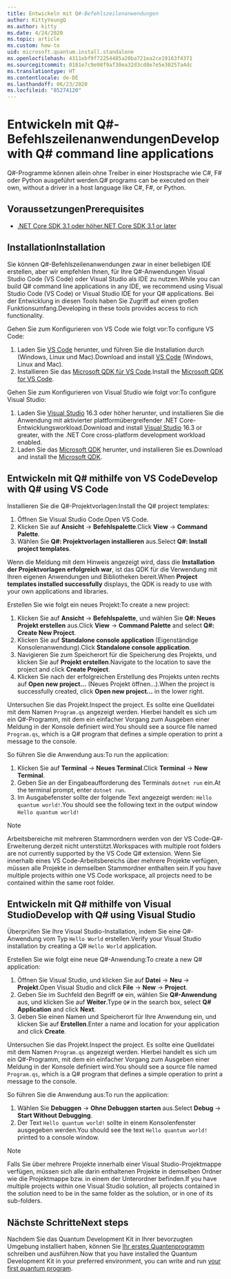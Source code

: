 ```yaml
---
title: Entwickeln mit Q#-Befehlszeilenanwendungen
author: KittyYeungQ
ms.author: kitty
ms.date: 4/24/2020
ms.topic: article
ms.custom: how-to
uid: microsoft.quantum.install.standalone
ms.openlocfilehash: 4311ebf9f72254485a20ba721ea2ce19163f4371
ms.sourcegitcommit: 0181e7c9e98f9af30ea32d3cd8e7e5e30257a4dc
ms.translationtype: HT
ms.contentlocale: de-DE
ms.lasthandoff: 06/23/2020
ms.locfileid: "85274120"
---
```

# <a name="develop-with-q-command-line-applications"></a><span data-ttu-id="c1d57-102">Entwickeln mit Q#-Befehlszeilenanwendungen</span><span class="sxs-lookup"><span data-stu-id="c1d57-102">Develop with Q# command line applications</span></span>

<span data-ttu-id="c1d57-103">Q#-Programme können allein ohne Treiber in einer Hostsprache wie C#, F# oder Python ausgeführt werden.</span><span class="sxs-lookup"><span data-stu-id="c1d57-103">Q# programs can be executed on their own, without a driver in a host language like C#, F#, or Python.</span></span>

## <a name="prerequisites"></a><span data-ttu-id="c1d57-104">Voraussetzungen</span><span class="sxs-lookup"><span data-stu-id="c1d57-104">Prerequisites</span></span>

- [<span data-ttu-id="c1d57-105">.NET Core SDK 3.1 oder höher</span><span class="sxs-lookup"><span data-stu-id="c1d57-105">.NET Core SDK 3.1 or later</span></span>](https://www.microsoft.com/net/download)

## <a name="installation"></a><span data-ttu-id="c1d57-106">Installation</span><span class="sxs-lookup"><span data-stu-id="c1d57-106">Installation</span></span>

<span data-ttu-id="c1d57-107">Sie können Q#-Befehlszeilenanwendungen zwar in einer beliebigen IDE erstellen, aber wir empfehlen Ihnen, für Ihre Q#-Anwendungen Visual Studio Code (VS Code) oder Visual Studio als IDE zu nutzen.</span><span class="sxs-lookup"><span data-stu-id="c1d57-107">While you can build Q# command line applications in any IDE, we recommend using Visual Studio Code (VS Code) or Visual Studio IDE for your Q# applications.</span></span> <span data-ttu-id="c1d57-108">Bei der Entwicklung in diesen Tools haben Sie Zugriff auf einen großen Funktionsumfang.</span><span class="sxs-lookup"><span data-stu-id="c1d57-108">Developing in these tools provides access to rich functionality.</span></span>

<span data-ttu-id="c1d57-109">Gehen Sie zum Konfigurieren von VS Code wie folgt vor:</span><span class="sxs-lookup"><span data-stu-id="c1d57-109">To configure VS Code:</span></span>

1. <span data-ttu-id="c1d57-110">Laden Sie [VS Code](https://code.visualstudio.com/download) herunter, und führen Sie die Installation durch (Windows, Linux und Mac).</span><span class="sxs-lookup"><span data-stu-id="c1d57-110">Download and install [VS Code](https://code.visualstudio.com/download) (Windows, Linux and Mac).</span></span>
2. <span data-ttu-id="c1d57-111">Installieren Sie das [Microsoft QDK für VS Code](https://marketplace.visualstudio.com/items?itemName=quantum.quantum-devkit-vscode).</span><span class="sxs-lookup"><span data-stu-id="c1d57-111">Install the [Microsoft QDK for VS Code](https://marketplace.visualstudio.com/items?itemName=quantum.quantum-devkit-vscode).</span></span>

<span data-ttu-id="c1d57-112">Gehen Sie zum Konfigurieren von Visual Studio wie folgt vor:</span><span class="sxs-lookup"><span data-stu-id="c1d57-112">To configure Visual Studio:</span></span>

1. <span data-ttu-id="c1d57-113">Laden Sie [Visual Studio](https://visualstudio.microsoft.com/downloads/) 16.3 oder höher herunter, und installieren Sie die Anwendung mit aktivierter plattformübergreifender .NET Core-Entwicklungsworkload.</span><span class="sxs-lookup"><span data-stu-id="c1d57-113">Download and install [Visual Studio](https://visualstudio.microsoft.com/downloads/) 16.3 or greater, with the .NET Core cross-platform development workload enabled.</span></span>
2. <span data-ttu-id="c1d57-114">Laden Sie das [Microsoft QDK](https://marketplace.visualstudio.com/items?itemName=quantum.DevKit) herunter, und installieren Sie es.</span><span class="sxs-lookup"><span data-stu-id="c1d57-114">Download and install the [Microsoft QDK](https://marketplace.visualstudio.com/items?itemName=quantum.DevKit).</span></span>


## <a name="develop-with-q-using-vs-code"></a><span data-ttu-id="c1d57-115">Entwickeln mit Q# mithilfe von VS Code</span><span class="sxs-lookup"><span data-stu-id="c1d57-115">Develop with Q# using VS Code</span></span>

<span data-ttu-id="c1d57-116">Installieren Sie die Q#-Projektvorlagen:</span><span class="sxs-lookup"><span data-stu-id="c1d57-116">Install the Q# project templates:</span></span>

1. <span data-ttu-id="c1d57-117">Öffnen Sie Visual Studio Code.</span><span class="sxs-lookup"><span data-stu-id="c1d57-117">Open VS Code.</span></span>
2. <span data-ttu-id="c1d57-118">Klicken Sie auf **Ansicht** -> **Befehlspalette**.</span><span class="sxs-lookup"><span data-stu-id="c1d57-118">Click **View** -> **Command Palette**.</span></span>
3. <span data-ttu-id="c1d57-119">Wählen Sie **Q#: Projektvorlagen installieren** aus.</span><span class="sxs-lookup"><span data-stu-id="c1d57-119">Select **Q#: Install project templates**.</span></span>

<span data-ttu-id="c1d57-120">Wenn die Meldung mit dem Hinweis angezeigt wird, dass die **Installation der Projektvorlagen erfolgreich war**, ist das QDK für die Verwendung mit Ihren eigenen Anwendungen und Bibliotheken bereit.</span><span class="sxs-lookup"><span data-stu-id="c1d57-120">When **Project templates installed successfully** displays, the QDK is ready to use with your own applications and libraries.</span></span>

<span data-ttu-id="c1d57-121">Erstellen Sie wie folgt ein neues Projekt:</span><span class="sxs-lookup"><span data-stu-id="c1d57-121">To create a new project:</span></span>

1. <span data-ttu-id="c1d57-122">Klicken Sie auf **Ansicht** -> **Befehlspalette**, und wählen Sie **Q#: Neues Projekt erstellen** aus.</span><span class="sxs-lookup"><span data-stu-id="c1d57-122">Click **View** -> **Command Palette** and select **Q#: Create New Project**.</span></span>
2. <span data-ttu-id="c1d57-123">Klicken Sie auf **Standalone console application** (Eigenständige Konsolenanwendung).</span><span class="sxs-lookup"><span data-stu-id="c1d57-123">Click **Standalone console application**.</span></span>
3. <span data-ttu-id="c1d57-124">Navigieren Sie zum Speicherort für die Speicherung des Projekts, und klicken Sie auf **Projekt erstellen**.</span><span class="sxs-lookup"><span data-stu-id="c1d57-124">Navigate to the location to save the project and click **Create Project**.</span></span>
4. <span data-ttu-id="c1d57-125">Klicken Sie nach der erfolgreichen Erstellung des Projekts unten rechts auf **Open new project...** (Neues Projekt öffnen...).</span><span class="sxs-lookup"><span data-stu-id="c1d57-125">When the project is successfully created, click **Open new project...** in the lower right.</span></span>
        
<span data-ttu-id="c1d57-126">Untersuchen Sie das Projekt.</span><span class="sxs-lookup"><span data-stu-id="c1d57-126">Inspect the project.</span></span> <span data-ttu-id="c1d57-127">Es sollte eine Quelldatei mit dem Namen `Program.qs` angezeigt werden. Hierbei handelt es sich um ein Q#-Programm, mit dem ein einfacher Vorgang zum Ausgeben einer Meldung in der Konsole definiert wird.</span><span class="sxs-lookup"><span data-stu-id="c1d57-127">You should see a source file named `Program.qs`, which is a Q# program that defines a simple operation to print a message to the console.</span></span>

<span data-ttu-id="c1d57-128">So führen Sie die Anwendung aus:</span><span class="sxs-lookup"><span data-stu-id="c1d57-128">To run the application:</span></span>
1. <span data-ttu-id="c1d57-129">Klicken Sie auf **Terminal** -> **Neues Terminal**.</span><span class="sxs-lookup"><span data-stu-id="c1d57-129">Click **Terminal** -> **New Terminal**.</span></span>
2. <span data-ttu-id="c1d57-130">Geben Sie an der Eingabeaufforderung des Terminals `dotnet run` ein.</span><span class="sxs-lookup"><span data-stu-id="c1d57-130">At the terminal prompt, enter `dotnet run`.</span></span>
3. <span data-ttu-id="c1d57-131">Im Ausgabefenster sollte der folgende Text angezeigt werden: `Hello quantum world!`.</span><span class="sxs-lookup"><span data-stu-id="c1d57-131">You should see the following text in the output window `Hello quantum world!`</span></span>


> [!NOTE]
> <span data-ttu-id="c1d57-132">Arbeitsbereiche mit mehreren Stammordnern werden von der VS Code-Q#-Erweiterung derzeit nicht unterstützt.</span><span class="sxs-lookup"><span data-stu-id="c1d57-132">Workspaces with multiple root folders are not currently supported by the VS Code Q# extension.</span></span> <span data-ttu-id="c1d57-133">Wenn Sie innerhalb eines VS Code-Arbeitsbereichs über mehrere Projekte verfügen, müssen alle Projekte in demselben Stammordner enthalten sein.</span><span class="sxs-lookup"><span data-stu-id="c1d57-133">If you have multiple projects within one VS Code workspace, all projects need to be contained within the same root folder.</span></span>

## <a name="develop-with-q-using-visual-studio"></a><span data-ttu-id="c1d57-134">Entwickeln mit Q# mithilfe von Visual Studio</span><span class="sxs-lookup"><span data-stu-id="c1d57-134">Develop with Q# using Visual Studio</span></span>

<span data-ttu-id="c1d57-135">Überprüfen Sie Ihre Visual Studio-Installation, indem Sie eine Q#-Anwendung vom Typ `Hello World` erstellen.</span><span class="sxs-lookup"><span data-stu-id="c1d57-135">Verify your Visual Studio installation by creating a Q# `Hello World` application.</span></span>

<span data-ttu-id="c1d57-136">Erstellen Sie wie folgt eine neue Q#-Anwendung:</span><span class="sxs-lookup"><span data-stu-id="c1d57-136">To create a new Q# application:</span></span>
1. <span data-ttu-id="c1d57-137">Öffnen Sie Visual Studio, und klicken Sie auf **Datei** -> **Neu** -> **Projekt**.</span><span class="sxs-lookup"><span data-stu-id="c1d57-137">Open Visual Studio and click **File** -> **New** -> **Project**.</span></span>
2. <span data-ttu-id="c1d57-138">Geben Sie im Suchfeld den Begriff `Q#` ein, wählen Sie **Q#-Anwendung** aus, und klicken Sie auf **Weiter**.</span><span class="sxs-lookup"><span data-stu-id="c1d57-138">Type `Q#` in the search box, select **Q# Application** and click **Next**.</span></span>
3. <span data-ttu-id="c1d57-139">Geben Sie einen Namen und Speicherort für Ihre Anwendung ein, und klicken Sie auf **Erstellen**.</span><span class="sxs-lookup"><span data-stu-id="c1d57-139">Enter a name and location for your application and click **Create**.</span></span>


<span data-ttu-id="c1d57-140">Untersuchen Sie das Projekt.</span><span class="sxs-lookup"><span data-stu-id="c1d57-140">Inspect the project.</span></span> <span data-ttu-id="c1d57-141">Es sollte eine Quelldatei mit dem Namen `Program.qs` angezeigt werden. Hierbei handelt es sich um ein Q#-Programm, mit dem ein einfacher Vorgang zum Ausgeben einer Meldung in der Konsole definiert wird.</span><span class="sxs-lookup"><span data-stu-id="c1d57-141">You should see a source file named `Program.qs`, which is a Q# program that defines a simple operation to print a message to the console.</span></span>

<span data-ttu-id="c1d57-142">So führen Sie die Anwendung aus:</span><span class="sxs-lookup"><span data-stu-id="c1d57-142">To run the application:</span></span>
1. <span data-ttu-id="c1d57-143">Wählen Sie **Debuggen** -> **Ohne Debuggen starten** aus.</span><span class="sxs-lookup"><span data-stu-id="c1d57-143">Select **Debug** -> **Start Without Debugging**.</span></span>
2. <span data-ttu-id="c1d57-144">Der Text `Hello quantum world!` sollte in einem Konsolenfenster ausgegeben werden.</span><span class="sxs-lookup"><span data-stu-id="c1d57-144">You should see the text `Hello quantum world!` printed to a console window.</span></span>

> [!NOTE]
> <span data-ttu-id="c1d57-145">Falls Sie über mehrere Projekte innerhalb einer Visual Studio-Projektmappe verfügen, müssen sich alle darin enthaltenen Projekte in demselben Ordner wie die Projektmappe bzw. in einem der Unterordner befinden.</span><span class="sxs-lookup"><span data-stu-id="c1d57-145">If you have multiple projects within one Visual Studio solution, all projects contained in the solution need to be in the same folder as the solution, or in one of its sub-folders.</span></span>  


## <a name="next-steps"></a><span data-ttu-id="c1d57-146">Nächste Schritte</span><span class="sxs-lookup"><span data-stu-id="c1d57-146">Next steps</span></span>

<span data-ttu-id="c1d57-147">Nachdem Sie das Quantum Development Kit in Ihrer bevorzugten Umgebung installiert haben, können Sie [Ihr erstes Quantenprogramm](xref:microsoft.quantum.quickstarts.qrng) schreiben und ausführen.</span><span class="sxs-lookup"><span data-stu-id="c1d57-147">Now that you have installed the Quantum Development Kit in your preferred environment, you can write and run [your first quantum program](xref:microsoft.quantum.quickstarts.qrng).</span></span>
